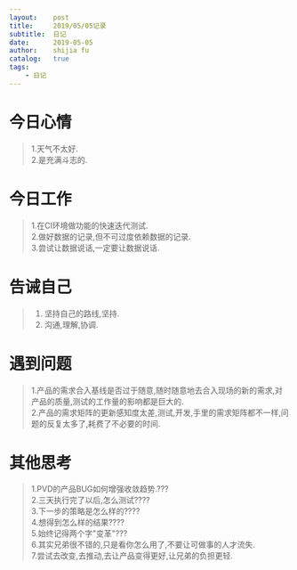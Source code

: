 ```yaml
---
layout:    post
title:     2019/05/05记录
subtitle:  日记
date:      2019-05-05
author:    shijia fu
catalog:   true
tags:
    - 日记
---
```


# 今日心情  
>1.天气不太好.   
>2.是充满斗志的.    
  
# 今日工作   
>1.在CI环境做功能的快速迭代测试.   
>2.做好数据的记录,但不可过度依赖数据的记录.  
>3.尝试让数据说话,一定要让数据说话.   

# 告诫自己
>1. 坚持自己的路线,坚持.
>2. 沟通,理解,协调.

# 遇到问题   
>1.产品的需求合入基线是否过于随意,随时随意地去合入现场的新的需求,对产品的质量,测试的工作量的影响都是巨大的.  
>2.产品的需求矩阵的更新感知度太差,测试,开发,手里的需求矩阵都不一样,问题的反复太多了,耗费了不必要的时间.  

# 其他思考  
>1.PVD的产品BUG如何增强收敛趋势.???  
>2.三天执行完了以后,怎么测试????    
>3.下一步的策略是怎么样的????   
>4.想得到怎么样的结果????    
>5.始终记得两个字"变革"???   
>6.其实兄弟很不错的,只是看你怎么用了,不要让可做事的人才流失.    
>7.尝试去改变,去推动,去让产品变得更好,让兄弟的负担更轻.  
